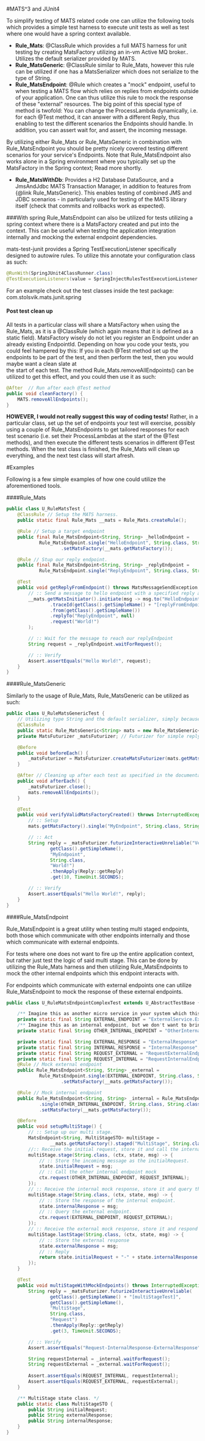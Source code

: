 #MATS^3 and JUnit4

To simplify testing of MATS related code one can utilize the following tools which provides a simple test harness to
execute unit tests as well as test where one would have a spring context available. 

* **Rule_Mats**: @ClassRule which provides a full MATS harness for unit testing by creating MatsFactory utilizing an
in-vm Active MQ broker.. Utilizes the default serializer provided by MATS.
* **Rule_MatsGeneric**: @ClassRule similar to Rule_Mats, however this rule can be utilized if one has a MatsSerializer
which does not serialize to the type of String.
* **Rule_MatsEndpoint**: @Rule which creates a "mock" endpoint, useful to when testing a MATS flow which relies on
replies from endpoints outside of your application. One can thus utilize this rule to mock the response of these 
"external" resources. The big point of this special type of method is twofold: You can change the ProcessLambda
dynamically, i.e. for each @Test method, it can answer with a different Reply, thus enabling to test the different
scenarios the Endpoints should handle. In addition, you can assert wait for, and assert, the incoming message.

By utilizing either Rule_Mats or Rule_MatsGeneric in combination with Rule_MatsEndpoint you should be pretty nicely
covered testing different scenarios for your service's Endpoints. Note that Rule_MatsEndpoint also works alone in
a Spring environment where you typically set up the MatsFactory in the Spring context; Read more shortly.

* **Rule_MatsWithDb**: Provides a H2 Database DataSource, and a JmsAndJdbc MATS Transaction Manager, in addition to
features from {@link Rule_MatsGeneric}. This enables testing of combined JMS and JDBC scenarios - in particularly
used for testing of the MATS library itself (check that commits and rollbacks work as expected).

###With spring
Rule_MatsEndpoint can also be utilized for tests utilizing a spring context where there is a MatsFactory created and put
into the context. This can be useful when testing the application integration internally and mocking the external 
endpoint dependencies.

mats-test-junit provides a Spring TestExecutionListener specifically designed to autowire rules. To utilize this
annotate your configuration class as such:
```java
@RunWith(SpringJUnit4ClassRunner.class)
@TestExecutionListeners(value = SpringInjectRulesTestExecutionListener.class, mergeMode = MergeMode.MERGE_WITH_DEFAULTS);
```
For an example check out the test classes inside the test package: com.stolsvik.mats.junit.spring

#### Post test clean up
All tests in a particular class will share a MatsFactory when using the Rule_Mats, as it is a @ClassRule (which again
means that it is defined as a static field). MatsFactory wisely do not let you register an Endpoint under an already
existing EndpointId. Depending on how you code your tests, you could feel hampered by this: If you in each @Test method
set up the endpoints to be part of the test, and then perform the test, then you would maybe want a clean slate at  
the start of each test. The method Rule_Mats.removeAllEndpoints() can be utilized to get this effect, and you could then
use it as such:


```java
@After  // Run after each @Test method
public void cleanFactory() {
    MATS.removeAllEndpoints();
}
```

**HOWEVER, I would not really suggest this way of coding tests!** Rather, in a particular class, set up the set of
endpoints your test will exercise, possibly using a couple of Rule_MatsEndpoints to get tailored responses for
each test scenario (i.e. set their ProcessLambdas at the start of the @Test methods), and then execute the different
tests scenarios in different @Test methods. When the test class is finished, the Rule_Mats will clean up everything,
and the next test class will start afresh.

#Examples

Following is a few simple examples of how one could utilize the aforementioned tools.

####Rule_Mats

```java
public class U_RuleMatsTest {
    @ClassRule // Setup the MATS harness.
    public static final Rule_Mats __mats = Rule_Mats.createRule();

    @Rule // Setup a target endpoint
    public final Rule_MatsEndpoint<String, String> _helloEndpoint =
            Rule_MatsEndpoint.single("HelloEndpoint", String.class, String.class, (ctx, msg) -> "Hello " + msg)
                    .setMatsFactory(__mats.getMatsFactory());

    @Rule // Stup our reply endpoint.
    public final Rule_MatsEndpoint<String, String> _replyEndpoint =
            Rule_MatsEndpoint.single("ReplyEndpoint", String.class, String.class).setMatsFactory(__mats.getMatsFactory());

    @Test
    public void getReplyFromEndpoint() throws MatsMessageSendException, MatsBackendException {
        // :: Send a message to hello endpoint with a specified reply as the specified reply endpoint.
        __mats.getMatsInitiator().initiate(msg -> msg.to("HelloEndpoint")
                .traceId(getClass().getSimpleName() + "[replyFromEndpointTest]")
                .from(getClass().getSimpleName())
                .replyTo("ReplyEndpoint", null)
                .request("World!")
        );

        // :: Wait for the message to reach our replyEndpoint
        String request = _replyEndpoint.waitForRequest();

        // :: Verify
        Assert.assertEquals("Hello World!", request);
    }
}
```

####Rule_MatsGeneric

Similarly to the usage of Rule_Mats, Rule_MatsGeneric can be utilized as such:
```java
public class U_RuleMatsGenericTest {
    // Utilizing type String and the default serializer, simply because I did not have another serializer implemented.
    @ClassRule
    public static Rule_MatsGeneric<String> mats = new Rule_MatsGeneric<>(MatsSerializerJson.create());
    private MatsFuturizer _matsFuturizer; // Futurizer for simple reply/request.

    @Before
    public void beforeEach() {
        _matsFuturizer = MatsFuturizer.createMatsFuturizer(mats.getMatsFactory(), this.getClass().getSimpleName());
    }

    @After // Cleaning up after each test as specified in the documentation above!
    public void afterEach() {
        _matsFuturizer.close();
        mats.removeAllEndpoints();
    }

    @Test
    public void verifyValidMatsFactoryCreated() throws InterruptedException, ExecutionException, TimeoutException {
        // :: Setup
        mats.getMatsFactory().single("MyEndpoint", String.class, String.class, (ctx, msg) -> "Hello " + msg);

        // :: Act
        String reply = _matsFuturizer.futurizeInteractiveUnreliable("VerifyValidMatsFactory",
                getClass().getSimpleName(),
                "MyEndpoint",
                String.class,
                "World!")
                .thenApply(Reply::getReply)
                .get(10, TimeUnit.SECONDS);

        // :: Verify
        Assert.assertEquals("Hello World!", reply);
    }
}
```

####Rule_MatsEndpoint

Rule_MatsEndpoint is a great utility when testing multi staged endpoints, both those which communicate with other
endpoints internally and those which communicate with external endpoints.

For tests where one does not want to fire up the entire application context, but rather just test the
logic of said multi stage. This can be done by utilizing the Rule_Mats harness and then utilizing Rule_MatsEndpoints
to mock the other internal endpoints which this endpoint interacts with.

For endpoints which communicate with external endpoints one can utilize Rule_MatsEndpoint to mock the response of these
external endpoints. 

```java
public class U_RuleMatsEndpointComplexTest extends U_AbstractTestBase {

    /** Imagine this as another micro service in your system which this multistage communicates with. */
    private static final String EXTERNAL_ENDPOINT = "ExternalService.ExternalHello";
    /** Imagine this as an internal endpoint, but we don't want to bring up the class which contains it. */
    private static final String OTHER_INTERNAL_ENDPOINT = "OtherInternal.OtherHello";

    private static final String EXTERNAL_RESPONSE = "ExternalResponse";
    private static final String INTERNAL_RESPONSE = "InternalResponse";
    private static final String REQUEST_EXTERNAL = "RequestExternalEndpoint";
    private static final String REQUEST_INTERNAL = "RequestInternalEndpoint";
    @Rule // Mock external endpoint
    public Rule_MatsEndpoint<String, String> _external =
            Rule_MatsEndpoint.single(EXTERNAL_ENDPOINT, String.class, String.class, (ctx, msg) -> EXTERNAL_RESPONSE)
                    .setMatsFactory(__mats.getMatsFactory());

    @Rule // Mock internal endpoint
    public Rule_MatsEndpoint<String, String> _internal = Rule_MatsEndpoint
            .single(OTHER_INTERNAL_ENDPOINT, String.class, String.class, (ctx, msg) -> INTERNAL_RESPONSE)
            .setMatsFactory(__mats.getMatsFactory());

    @Before
    public void setupMultiStage() {
        // :: Setup up our multi stage.
        MatsEndpoint<String, MultiStageSTO> multiStage =
                __mats.getMatsFactory().staged("MultiStage", String.class, MultiStageSTO.class);
        //:: Receive the initial request, store it and call the internal mock.
        multiStage.stage(String.class, (ctx, state, msg) -> {
            // :: Store the incoming message as the initialRequest.
            state.initialRequest = msg;
            // :: Call the other internal endpoint mock
            ctx.request(OTHER_INTERNAL_ENDPOINT, REQUEST_INTERNAL);
        });
        // :: Receive the internal mock response, store it and query the external mock endpoint.
        multiStage.stage(String.class, (ctx, state, msg) -> {
            // :: Store the response of the internal endpoint.
            state.internalResponse = msg;
            // :: Query the external endpoint.
            ctx.request(EXTERNAL_ENDPOINT, REQUEST_EXTERNAL);
        });
        // :: Receive the external mock response, store it and respond to the initial request.
        multiStage.lastStage(String.class, (ctx, state, msg) -> {
            // :: Store the external response
            state.externalResponse = msg;
            // :: Reply
            return state.initialRequest + "-" + state.internalResponse + "-" + msg;
        });
    }

    @Test
    public void multiStageWithMockEndpoints() throws InterruptedException, ExecutionException, TimeoutException {
        String reply = _matsFuturizer.futurizeInteractiveUnreliable(
                getClass().getSimpleName() + "[multiStageTest]",
                getClass().getSimpleName(),
                "MultiStage",
                String.class,
                "Request")
                .thenApply(Reply::getReply)
                .get(3, TimeUnit.SECONDS);

        // :: Verify
        Assert.assertEquals("Request-InternalResponse-ExternalResponse", reply);

        String requestInternal = _internal.waitForRequest();
        String requestExternal = _external.waitForRequest();
        
        Assert.assertEquals(REQUEST_INTERNAL, requestInternal);
        Assert.assertEquals(REQUEST_EXTERNAL, requestExternal);
    }

    /** MultiStage state class. */
    public static class MultiStageSTO {
        public String initialRequest;
        public String externalResponse;
        public String internalResponse;
    }
}
```

